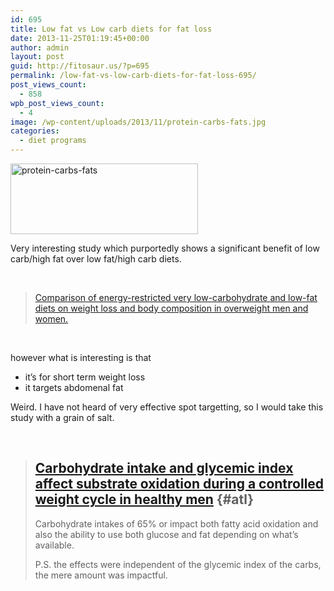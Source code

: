```yaml
---
id: 695
title: Low fat vs Low carb diets for fat loss
date: 2013-11-25T01:19:45+00:00
author: admin
layout: post
guid: http://fitosaur.us/?p=695
permalink: /low-fat-vs-low-carb-diets-for-fat-loss-695/
post_views_count:
  - 858
wpb_post_views_count:
  - 4
image: /wp-content/uploads/2013/11/protein-carbs-fats.jpg
categories:
  - diet programs
---
```

<a href="http://fitosaur.us/wp-content/uploads/2013/11/protein-carbs-fats.jpg" onclick="_gaq.push(['_trackEvent', 'outbound-article', 'http://fitosaur.us/wp-content/uploads/2013/11/protein-carbs-fats.jpg', '']);" ><img class="alignleft size-medium wp-image-735" src="http://fitosaur.us/wp-content/uploads/2013/11/protein-carbs-fats-300x113.jpg" alt="protein-carbs-fats" width="300" height="113" srcset="http://www.fitosaur.us/wp-content/uploads/2013/11/protein-carbs-fats-300x113.jpg 300w, http://www.fitosaur.us/wp-content/uploads/2013/11/protein-carbs-fats.jpg 530w" sizes="(max-width: 300px) 100vw, 300px" /></a>

Very interesting study which purportedly shows a significant benefit of low carb/high fat over low fat/high carb diets.

&nbsp;

> <a href="http://www.ncbi.nlm.nih.gov/pubmed/15533250" onclick="_gaq.push(['_trackEvent', 'outbound-article', 'http://www.ncbi.nlm.nih.gov/pubmed/15533250', 'Comparison of energy-restricted very low-carbohydrate and low-fat diets on weight loss and body composition in overweight men and women.']);" >Comparison of energy-restricted very low-carbohydrate and low-fat diets on weight loss and body composition in overweight men and women.</a>

&nbsp;

however what is interesting is that

  * it&#8217;s for short term weight loss
  * it targets abdomenal fat

Weird. I have not heard of very effective spot targetting, so I would take this study with a grain of salt.

&nbsp;

> ## <a href="http://www.nature.com/ejcn/journal/vaop/ncurrent/full/ejcn2014132a.html" onclick="_gaq.push(['_trackEvent', 'outbound-article', 'http://www.nature.com/ejcn/journal/vaop/ncurrent/full/ejcn2014132a.html', 'Carbohydrate intake and glycemic index affect substrate oxidation during a controlled weight cycle in healthy men']);" ><strong>Carbohydrate intake and glycemic index affect substrate oxidation during a controlled weight cycle in healthy men</strong></a> {#atl}
> 
> <span class="userContent" data-ft="{&quot;tn&quot;:&quot;K&quot;}">Carbohydrate intakes of 65% or impact both fatty acid oxidation and also the ability to use both glucose and fat depending on what&#8217;s available. </span>
> 
> <span class="userContent" data-ft="{&quot;tn&quot;:&quot;K&quot;}">P.S. the effects were independent of the glycemic index of the carbs, the mere amount was impactful.<br /> </span>